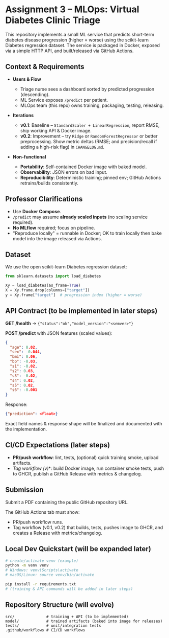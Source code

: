 # Assignment 3 – MLOps: Virtual Diabetes Clinic Triage

This repository implements a small ML service that predicts short-term diabetes disease progression (higher = worse) using the scikit-learn Diabetes regression dataset. The service is packaged in Docker, exposed via a simple HTTP API, and built/released via GitHub Actions.

## Context & Requirements

- **Users & Flow**
  - Triage nurse sees a dashboard sorted by predicted progression (descending).
  - ML Service exposes `/predict` per patient.
  - MLOps team (this repo) owns training, packaging, testing, releasing.

- **Iterations**
  - **v0.1**: Baseline – `StandardScaler + LinearRegression`, report RMSE, ship working API & Docker image.
  - **v0.2**: Improvement – try `Ridge` or `RandomForestRegressor` or better preprocessing. Show metric deltas (RMSE; and precision/recall if adding a high-risk flag) in `CHANGELOG.md`.

- **Non-functional**
  - **Portability**: Self-contained Docker image with baked model.
  - **Observability**: JSON errors on bad input.
  - **Reproducibility**: Deterministic training; pinned env; GitHub Actions retrains/builds consistently.

## Professor Clarifications

- Use **Docker Compose**.
- `/predict` may assume **already scaled inputs** (no scaling service required).
- **No MLflow** required; focus on pipeline.
- "Reproduce locally" = runnable in Docker; OK to train locally then bake model into the image released via Actions.

## Dataset

We use the open scikit-learn Diabetes regression dataset:

```python
from sklearn.datasets import load_diabetes

Xy = load_diabetes(as_frame=True)
X = Xy.frame.drop(columns=["target"])
y = Xy.frame["target"]  # progression index (higher = worse)
```

## API Contract (to be implemented in later steps)

**GET /health** → `{"status":"ok","model_version":"<semver>"}`

**POST /predict** with JSON features (scaled values):

```json
{
  "age": 0.02,
  "sex": -0.044,
  "bmi": 0.06,
  "bp": -0.03,
  "s1": -0.02,
  "s2": 0.03,
  "s3": -0.02,
  "s4": 0.02,
  "s5": 0.02,
  "s6": -0.001
}
```

Response:

```json
{"prediction": <float>}
```

Exact field names & response shape will be finalized and documented with the implementation.

## CI/CD Expectations (later steps)

- **PR/push workflow**: lint, tests, (optional) quick training smoke, upload artifacts.
- **Tag workflow (v*)**: build Docker image, run container smoke tests, push to GHCR, publish a GitHub Release with metrics & changelog.

## Submission

Submit a PDF containing the public GitHub repository URL.

The GitHub Actions tab must show:
- PR/push workflow runs.
- Tag workflow (v0.1, v0.2) that builds, tests, pushes image to GHCR, and creates a Release with metrics/changelog.

## Local Dev Quickstart (will be expanded later)

```bash
# create/activate venv (example)
python -m venv venv
# Windows: venv\Scripts\activate
# macOS/Linux: source venv/bin/activate

pip install -r requirements.txt
# (training & API commands will be added in later steps)
```

## Repository Structure (will evolve)

```
src/              # training + API (to be implemented)
model/            # trained artifacts (baked into image for releases)
tests/            # unit/integration tests
.github/workflows # CI/CD workflows
```